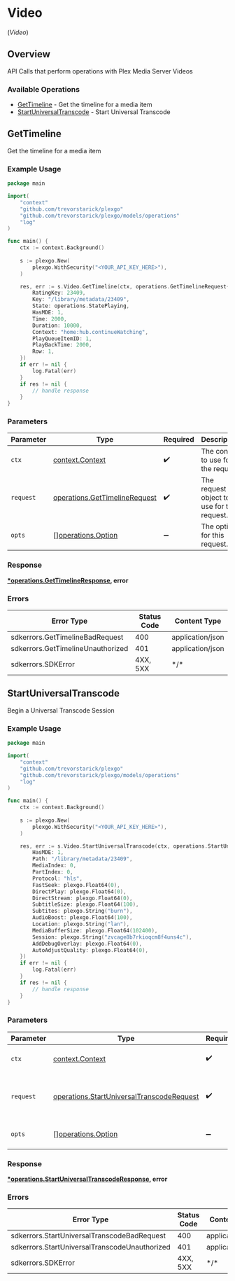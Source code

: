 # Video
(*Video*)

## Overview

API Calls that perform operations with Plex Media Server Videos


### Available Operations

* [GetTimeline](#gettimeline) - Get the timeline for a media item
* [StartUniversalTranscode](#startuniversaltranscode) - Start Universal Transcode

## GetTimeline

Get the timeline for a media item

### Example Usage

```go
package main

import(
	"context"
	"github.com/trevorstarick/plexgo"
	"github.com/trevorstarick/plexgo/models/operations"
	"log"
)

func main() {
    ctx := context.Background()
    
    s := plexgo.New(
        plexgo.WithSecurity("<YOUR_API_KEY_HERE>"),
    )

    res, err := s.Video.GetTimeline(ctx, operations.GetTimelineRequest{
        RatingKey: 23409,
        Key: "/library/metadata/23409",
        State: operations.StatePlaying,
        HasMDE: 1,
        Time: 2000,
        Duration: 10000,
        Context: "home:hub.continueWatching",
        PlayQueueItemID: 1,
        PlayBackTime: 2000,
        Row: 1,
    })
    if err != nil {
        log.Fatal(err)
    }
    if res != nil {
        // handle response
    }
}
```

### Parameters

| Parameter                                                                      | Type                                                                           | Required                                                                       | Description                                                                    |
| ------------------------------------------------------------------------------ | ------------------------------------------------------------------------------ | ------------------------------------------------------------------------------ | ------------------------------------------------------------------------------ |
| `ctx`                                                                          | [context.Context](https://pkg.go.dev/context#Context)                          | :heavy_check_mark:                                                             | The context to use for the request.                                            |
| `request`                                                                      | [operations.GetTimelineRequest](../../models/operations/gettimelinerequest.md) | :heavy_check_mark:                                                             | The request object to use for the request.                                     |
| `opts`                                                                         | [][operations.Option](../../models/operations/option.md)                       | :heavy_minus_sign:                                                             | The options for this request.                                                  |

### Response

**[*operations.GetTimelineResponse](../../models/operations/gettimelineresponse.md), error**

### Errors

| Error Type                        | Status Code                       | Content Type                      |
| --------------------------------- | --------------------------------- | --------------------------------- |
| sdkerrors.GetTimelineBadRequest   | 400                               | application/json                  |
| sdkerrors.GetTimelineUnauthorized | 401                               | application/json                  |
| sdkerrors.SDKError                | 4XX, 5XX                          | \*/\*                             |

## StartUniversalTranscode

Begin a Universal Transcode Session

### Example Usage

```go
package main

import(
	"context"
	"github.com/trevorstarick/plexgo"
	"github.com/trevorstarick/plexgo/models/operations"
	"log"
)

func main() {
    ctx := context.Background()
    
    s := plexgo.New(
        plexgo.WithSecurity("<YOUR_API_KEY_HERE>"),
    )

    res, err := s.Video.StartUniversalTranscode(ctx, operations.StartUniversalTranscodeRequest{
        HasMDE: 1,
        Path: "/library/metadata/23409",
        MediaIndex: 0,
        PartIndex: 0,
        Protocol: "hls",
        FastSeek: plexgo.Float64(0),
        DirectPlay: plexgo.Float64(0),
        DirectStream: plexgo.Float64(0),
        SubtitleSize: plexgo.Float64(100),
        Subtites: plexgo.String("burn"),
        AudioBoost: plexgo.Float64(100),
        Location: plexgo.String("lan"),
        MediaBufferSize: plexgo.Float64(102400),
        Session: plexgo.String("zvcage8b7rkioqcm8f4uns4c"),
        AddDebugOverlay: plexgo.Float64(0),
        AutoAdjustQuality: plexgo.Float64(0),
    })
    if err != nil {
        log.Fatal(err)
    }
    if res != nil {
        // handle response
    }
}
```

### Parameters

| Parameter                                                                                              | Type                                                                                                   | Required                                                                                               | Description                                                                                            |
| ------------------------------------------------------------------------------------------------------ | ------------------------------------------------------------------------------------------------------ | ------------------------------------------------------------------------------------------------------ | ------------------------------------------------------------------------------------------------------ |
| `ctx`                                                                                                  | [context.Context](https://pkg.go.dev/context#Context)                                                  | :heavy_check_mark:                                                                                     | The context to use for the request.                                                                    |
| `request`                                                                                              | [operations.StartUniversalTranscodeRequest](../../models/operations/startuniversaltranscoderequest.md) | :heavy_check_mark:                                                                                     | The request object to use for the request.                                                             |
| `opts`                                                                                                 | [][operations.Option](../../models/operations/option.md)                                               | :heavy_minus_sign:                                                                                     | The options for this request.                                                                          |

### Response

**[*operations.StartUniversalTranscodeResponse](../../models/operations/startuniversaltranscoderesponse.md), error**

### Errors

| Error Type                                    | Status Code                                   | Content Type                                  |
| --------------------------------------------- | --------------------------------------------- | --------------------------------------------- |
| sdkerrors.StartUniversalTranscodeBadRequest   | 400                                           | application/json                              |
| sdkerrors.StartUniversalTranscodeUnauthorized | 401                                           | application/json                              |
| sdkerrors.SDKError                            | 4XX, 5XX                                      | \*/\*                                         |